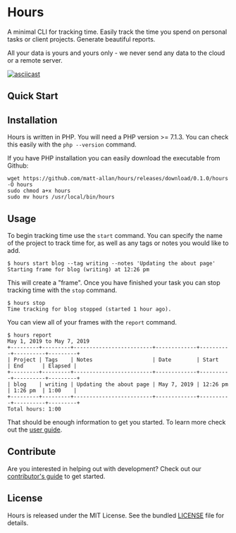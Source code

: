 # Hours

A minimal CLI for tracking time.  Easily track the time you spend on personal tasks or client projects.  Generate beautiful reports.

All your data is yours and yours only - we never send any data to the cloud or a remote server.

[![asciicast](https://asciinema.org/a/245508.svg)](https://asciinema.org/a/245508)

## Quick Start

## Installation

Hours is written in PHP. You will need a PHP version >= 7.1.3. You can check this easily with the `php --version` command.

If you have PHP installation you can easily download the executable from Github:

```
wget https://github.com/matt-allan/hours/releases/download/0.1.0/hours -O hours
sudo chmod a+x hours
sudo mv hours /usr/local/bin/hours
```

## Usage

To begin tracking time use the `start` command. You can specify the name of the project to track time for, as well as any tags or notes you would like to add.

```
$ hours start blog --tag writing --notes 'Updating the about page'
Starting frame for blog (writing) at 12:26 pm
```

This will create a "frame". Once you have finished your task you can stop tracking time with the `stop` command.

```console
$ hours stop                                                      
Time tracking for blog stopped (started 1 hour ago).
```

You can view all of your frames with the `report` command.

```console
$ hours report                                      
May 1, 2019 to May 7, 2019
+---------+---------+-------------------------+-------------+----------+----------+---------+
| Project | Tags    | Notes                   | Date        | Start    | End      | Elapsed |
+---------+---------+-------------------------+-------------+----------+----------+---------+
| blog    | writing | Updating the about page | May 7, 2019 | 12:26 pm | 1:26 pm  | 1:00    |
+---------+---------+-------------------------+-------------+----------+----------+---------+
Total hours: 1:00
```

That should be enough information to get you started. To learn more check out the [user guide](./docs/user-guide).

## Contribute

Are you interested in helping out with development? Check out our [contributor's guide](./docs/contributing) to get started.

## License

Hours is released under the MIT License. See the bundled [LICENSE](./LICENSE.md) file for details.
